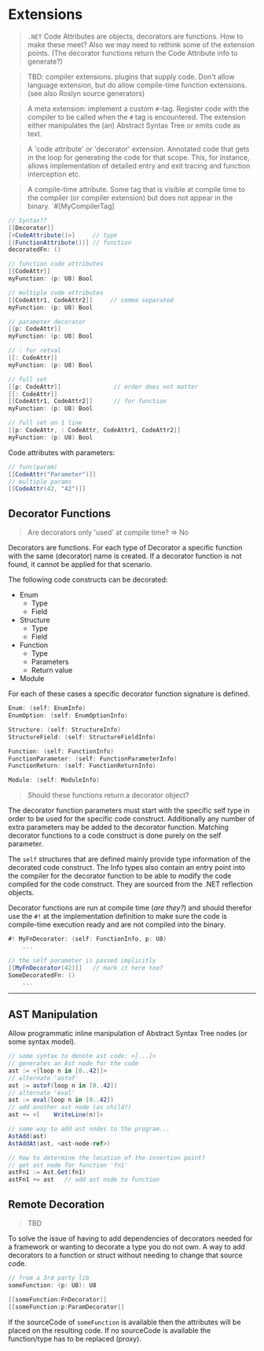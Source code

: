 # Extensions

> `.NET` Code Attributes are objects, decorators are functions. How to make these meet? Also we may need to rethink some of the extension points. (The decorator functions return the Code Attribute info to generate?)

> TBD: compiler extensions. plugins that supply code. Don't allow language extension, but do allow compile-time function extensions. (see also Roslyn source generators)

> A meta extension: implement a custom `#`-tag. Register code with the compiler to be called when the `#` tag is encountered. The extension either manipulates the (an) Abstract Syntax Tree or emits code as text.

> A 'code attribute' or 'decorator' extension. Annotated code that gets in the loop for generating the code for that scope. This, for instance, allows implementation of detailed entry and exit tracing and function interception etc.

> A compile-time attribute. Some tag that is visible at compile time to the compiler (or compiler extension) but does not appear in the binary. `#[MyCompilerTag]

```csharp
// Syntax??
[[Decorator]]
[<CodeAttribute()>]     // type
[(FunctionAttribute())] // function
decoratedFn: ()
```

```C#
// function code attributes
[[CodeAttr]]
myFunction: (p: U8) Bool

// multiple code attributes
[[CodeAttr1, CodeAttr2]]     // comma separated
myFunction: (p: U8) Bool

// parameter decorator
[[p: CodeAttr]]
myFunction: (p: U8) Bool

// : for retval
[[: CodeAttr]]
myFunction: (p: U8) Bool

// full set
[[p: CodeAttr]]               // order does not matter
[[: CodeAttr]]
[[CodeAttr1, CodeAttr2]]      // for function
myFunction: (p: U8) Bool

// full set on 1 line
[[p: CodeAttr, : CodeAttr, CodeAttr1, CodeAttr2]]
myFunction: (p: U8) Bool
```

Code attributes with parameters:

```C#
// func(param)
[[CodeAttr("Parameter")]]
// multiple params
[[CodeAttr(42, "42")]]
```

## Decorator Functions

> Are decorators only 'used' at compile time? => No

Decorators are functions. For each type of Decorator a specific function with the same (decorator) name is created. If a decorator function is not found, it cannot be applied for that scenario.

The following code constructs can be decorated:

- Enum
  - Type
  - Field
- Structure
  - Type
  - Field
- Function
  - Type
  - Parameters
  - Return value
- Module

For each of these cases a specific decorator function signature is defined.

```C#
Enum: (self: EnumInfo)
EnumOption: (self: EnumOptionInfo)

Structure: (self: StructureInfo)
StructureField: (self: StructureFieldInfo)

Function: (self: FunctionInfo)
FunctionParameter: (self: FunctionParameterInfo)
FunctionReturn: (self: FunctionReturnInfo)

Module: (self: ModuleInfo)
```

> Should these functions return a decorator object?

The decorator function parameters must start with the specific self type in order to be used for the specific code construct. Additionally any number of extra parameters may be added to the decorator function. Matching decorator functions to a code construct is done purely on the self parameter.

The `self` structures that are defined mainly provide type information of the decorated code construct. The Info types also contain an entry point into the compiler for the decorator function to be able to modify the code compiled for the code construct. They are sourced from the .NET reflection objects.

Decorator functions are run at compile time (_are they?_) and should therefor use the `#!` at the implementation definition to make sure the code is compile-time execution ready and are not compiled into the binary.

```C#
#! MyFnDecorator: (self: FunctionInfo, p: U8)
    ...

// the self parameter is passed implicitly
[[MyFnDecorator(42)]]   // mark it here too?
SomeDecoratedFn: ()
    ...
```

---

## AST Manipulation

Allow programmatic inline manipulation of Abstract Syntax Tree nodes (or some syntax model).

```csharp
// some syntax to denote ast code: <[...]>
// generates an Ast node for the code
ast := <[loop n in [0..42]]>
// alternate 'astof'
ast := astof(loop n in [0..42])
// alternate 'eval'
ast := eval(loop n in [0..42])
// add another ast node (as child?)
ast += <[    WriteLine(n)]>

// some way to add ast nodes to the program...
AstAdd(ast)
AstAddAt(ast, <ast-node-ref>)

// how to determine the location of the insertion point?
// get ast node for function 'fn1'
astFn1 := Ast.Get(fn1)
astFn1 += ast   // add ast node to function
```

## Remote Decoration

> TBD

To solve the issue of having to add dependencies of decorators needed for a framework or wanting to decorate a type you do not own.
A way to add decorators to a function or struct without needing to change that source code.

```csharp
// from a 3rd party lib
someFunction: (p: U8): U8

[[someFunction:FnDecorator]]
[[someFunction:p:ParamDecorator]]
```

If the sourceCode of `someFunction` is available then the attributes will be placed on the resulting code.
If no sourceCode is available the function/type has to be replaced (proxy).
